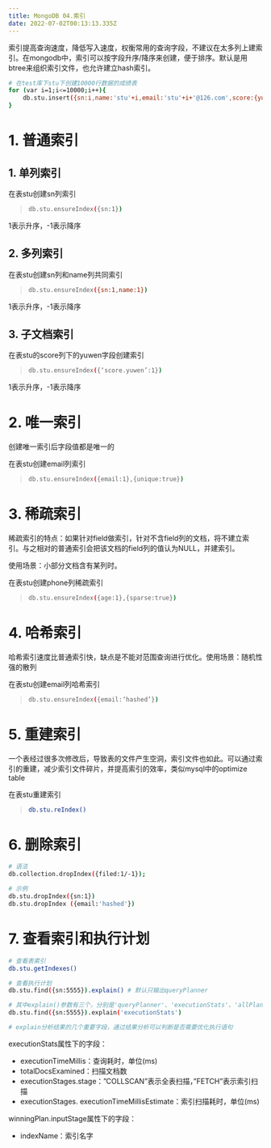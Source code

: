 ```yaml
---
title: MongoDB 04.索引
date: 2022-07-02T00:13:13.335Z
---
```

索引提高查询速度，降低写入速度，权衡常用的查询字段，不建议在太多列上建索引。在mongodb中，索引可以按字段升序/降序来创建，便于排序。默认是用btree来组织索引文件，也允许建立hash索引。

```bash
# 在test库下stu下创建10000行数据的成绩表
for (var i=1;i<=10000;i++){
	db.stu.insert({sn:i,name:'stu'+i,email:'stu'+i+'@126.com',score:{yuwen:i%80,shuxue:i%90,yingyu:i%100}})
}
```

# 1. 普通索引

## 1. 单列索引

在表stu创建sn列索引

> ```bash
> db.stu.ensureIndex({sn:1})
> ```

1表示升序，-1表示降序

## 2. 多列索引

在表stu创建sn列和name列共同索引

> ```bash
> db.stu.ensureIndex({sn:1,name:1})
> ```

1表示升序，-1表示降序

## 3. 子文档索引

在表stu的score列下的yuwen字段创建索引

> ```bash
> db.stu.ensureIndex({‘score.yuwen’:1})
> ```

1表示升序，-1表示降序

# 2. 唯一索引

创建唯一索引后字段值都是唯一的

在表stu创建email列索引

> ```bash
> db.stu.ensureIndex({email:1},{unique:true})
> ```

# 3. 稀疏索引

稀疏索引的特点：如果针对field做索引，针对不含field列的文档，将不建立索引。与之相对的普通索引会把该文档的field列的值认为NULL，并建索引。

使用场景：小部分文档含有某列时。

在表stu创建phone列稀疏索引

> ```bash
> db.stu.ensureIndex({age:1},{sparse:true})
> ```

# 4. 哈希索引

哈希索引速度比普通索引快，缺点是不能对范围查询进行优化。使用场景：随机性强的散列

在表stu创建email列哈希索引

> ```bash
> db.stu.ensureIndex({email:‘hashed’})
> ```

# 5. 重建索引

一个表经过很多次修改后，导致表的文件产生空洞，索引文件也如此。可以通过索引的重建，减少索引文件碎片，并提高索引的效率，类似mysql中的optimize table

在表stu重建索引

>```bash
>db.stu.reIndex()
>```

# 6. 删除索引

```bash
# 语法
db.collection.dropIndex({filed:1/-1});

# 示例
db.stu.dropIndex({sn:1})
db.stu.dropIndex ({email:'hashed'})
```

# 7. 查看索引和执行计划

```bash
# 查看表索引
db.stu.getIndexes()

# 查看执行计划
db.stu.find({sn:5555}).explain() # 默认只输出queryPlanner

# 其中explain()参数有三个，分别是'queryPlanner'、'executionStats'、'allPlansExecution'
db.stu.find({sn:5555}).explain('executionStats')

# explain分析结果的几个重要字段，通过结果分析可以判断是否需要优化执行语句
```

executionStats属性下的字段：

- executionTimeMillis：查询耗时，单位(ms)
- totalDocsExamined：扫描文档数
- executionStages.stage：”COLLSCAN”表示全表扫描，”FETCH”表示索引扫描
- executionStages. executionTimeMillisEstimate：索引扫描耗时，单位(ms)

winningPlan.inputStage属性下的字段：

- indexName：索引名字